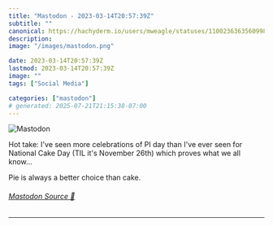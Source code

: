 ```yaml
---
title: "Mastodon - 2023-03-14T20:57:39Z"
subtitle: ""
canonical: https://hachyderm.io/users/mweagle/statuses/110023636356099898
description:
image: "/images/mastodon.png"

date: 2023-03-14T20:57:39Z
lastmod: 2023-03-14T20:57:39Z
image: ""
tags: ["Social Media"]

categories: ["mastodon"]
# generated: 2025-07-21T21:15:38-07:00
---
```

![Mastodon](/images/mastodon.png)

<p>Hot take: I&#39;ve seen more celebrations of PI day than I&#39;ve ever seen for National Cake Day (TIL it&#39;s November 26th) which proves what we all know...</p><p>Pie is always a better choice than cake.</p>


###### [Mastodon Source 🐘](https://hachyderm.io/@mweagle/110023636356099898)

___
